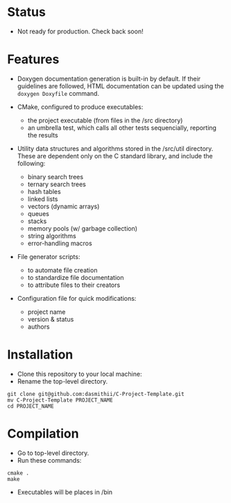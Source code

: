 Status
======

- Not ready for production. Check back soon!



Features
========

- Doxygen documentation generation is built-in by default. If their guidelines are followed, HTML documentation can be updated using the `doxygen Doxyfile` command.

- CMake, configured to produce executables:
	- the project executable (from files in the /src directory)
	- an umbrella test, which calls all other tests sequencially, reporting the results

- Utility data structures and algorithms stored in the /src/util directory. These are dependent only on the C standard library, and include the following:
	- binary search trees
	- ternary search trees
	- hash tables
	- linked lists
	- vectors (dynamic arrays)
	- queues
	- stacks
	- memory pools (w/ garbage collection)
	- string algorithms
	- error-handling macros

- File generator scripts:
	- to automate file creation
	- to standardize file documentation
	- to attribute files to their creators

- Configuration file for quick modifications:
	- project name
	- version & status
	- authors



Installation
============

- Clone this repository to your local machine:
- Rename the top-level directory.
```
git clone git@github.com:dasmithii/C-Project-Template.git
mv C-Project-Template PROJECT_NAME
cd PROJECT_NAME
```


Compilation
===========

- Go to top-level directory.
- Run these commands:

```
cmake .
make
```
- Executables will be places in /bin
